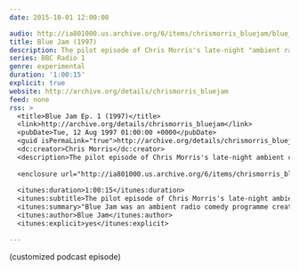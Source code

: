 ```yaml
---
date: 2015-10-01 12:00:00

audio: http://ia801000.us.archive.org/6/items/chrismorris_bluejam/blue_jam_-_s01e01.mp3
title: Blue Jam (1997)
description: The pilot episode of Chris Morris's late-night "ambient radio comedy".
series: BBC Radio 1
genre: experimental
duration: '1:00:15'
explicit: true
website: http://archive.org/details/chrismorris_bluejam
feed: none
rss: >
  <title>Blue Jam Ep. 1 (1997)</title>
  <link>http://archive.org/details/chrismorris_bluejam</link>
  <pubDate>Tue, 12 Aug 1997 01:00:00 +0000</pubDate>
  <guid isPermaLink="true">http://archive.org/details/chrismorris_bluejam</guid>
  <dc:creator>Chris Morris</dc:creator>
  <description>The pilot episode of Chris Morris's late-night ambient comedy.</description>
  
  <enclosure url="http://ia801000.us.archive.org/6/items/chrismorris_bluejam/blue_jam_-_s01e01.mp3" length="86767616" type="audio/mpeg" />
  
  <itunes:duration>1:00:15</itunes:duration>
  <itunes:subtitle>The pilot episode of Chris Morris's late-night ambient comedy.</itunes:subtitle>
  <itunes:summary>"Blue Jam was an ambient radio comedy programme created and directed by Chris Morris. It aired on BBC Radio 1 in the early hours of the morning from 1997 to 1999." More information can be found on the Wikipedia page: https://en.wikipedia.org/wiki/Blue_Jam Other audio recordings from the Cook'd and Bomb'd website can be found here: http://www.cookdandbombd.co.uk/ Contains dark and absurdist themes that some people may find disturbing.</itunes:summary>
  <itunes:author>Blue Jam</itunes:author>
  <itunes:explicit>yes</itunes:explicit>

---
```

(customized podcast episode)
